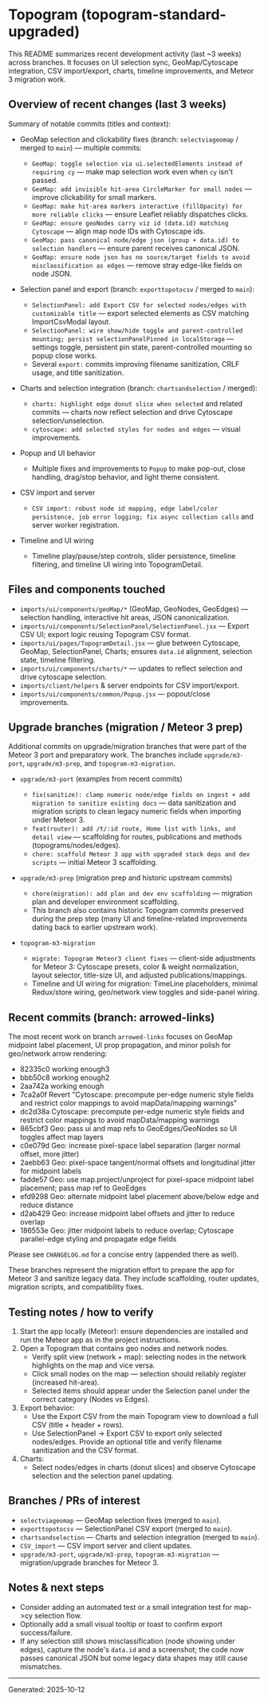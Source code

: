 # Topogram (topogram-standard-upgraded)

This README summarizes recent development activity (last ~3 weeks) across branches. It focuses on UI selection sync, GeoMap/Cytoscape integration, CSV import/export, charts, timeline improvements, and Meteor 3 migration work.

## Overview of recent changes (last 3 weeks)

Summary of notable commits (titles and context):

- GeoMap selection and clickability fixes (branch: `selectviageomap` / merged to `main`) — multiple commits:
  - `GeoMap: toggle selection via ui.selectedElements instead of requiring cy` — make map selection work even when `cy` isn't passed.
  - `GeoMap: add invisible hit-area CircleMarker for small nodes` — improve clickability for small markers.
  - `GeoMap: make hit-area markers interactive (fillOpacity) for more reliable clicks` — ensure Leaflet reliably dispatches clicks.
  - `GeoMap: ensure geoNodes carry viz id (data.id) matching Cytoscape` — align map node IDs with Cytoscape ids.
  - `GeoMap: pass canonical node/edge json (group + data.id) to selection handlers` — ensure parent receives canonical JSON.
  - `GeoMap: ensure node json has no source/target fields to avoid misclassification as edges` — remove stray edge-like fields on node JSON.

- Selection panel and export (branch: `exporttopotocsv` / merged to `main`):
  - `SelectionPanel: add Export CSV for selected nodes/edges with customizable title` — export selected elements as CSV matching ImportCsvModal layout.
  - `SelectionPanel: wire show/hide toggle and parent-controlled mounting; persist selectionPanelPinned in localStorage` — settings toggle, persistent pin state, parent-controlled mounting so popup close works.
  - Several `export:` commits improving filename sanitization, CRLF usage, and title sanitization.

- Charts and selection integration (branch: `chartsandselection` / merged):
  - `charts: highlight edge donut slice when selected` and related commits — charts now reflect selection and drive Cytoscape selection/unselection.
  - `cytoscape: add selected styles for nodes and edges` — visual improvements.

- Popup and UI behavior
  - Multiple fixes and improvements to `Popup` to make pop-out, close handling, drag/stop behavior, and light theme consistent.

- CSV import and server
  - `CSV import: robust node id mapping, edge label/color persistence, job error logging; fix async collection calls` and server worker registration.

- Timeline and UI wiring
  - Timeline play/pause/step controls, slider persistence, timeline filtering, and timeline UI wiring into TopogramDetail.

## Files and components touched

- `imports/ui/components/geoMap/*` (GeoMap, GeoNodes, GeoEdges) — selection handling, interactive hit areas, JSON canonicalization.
- `imports/ui/components/SelectionPanel/SelectionPanel.jsx` — Export CSV UI; export logic reusing Topogram CSV format.
- `imports/ui/pages/TopogramDetail.jsx` — glue between Cytoscape, GeoMap, SelectionPanel, Charts; ensures `data.id` alignment, selection state, timeline filtering.
- `imports/ui/components/charts/*` — updates to reflect selection and drive cytoscape selection.
- `imports/client/helpers` & server endpoints for CSV import/export.
- `imports/ui/components/common/Popup.jsx` — popout/close improvements.

## Upgrade branches (migration / Meteor 3 prep)

Additional commits on upgrade/migration branches that were part of the Meteor 3 port and preparatory work. The branches include `upgrade/m3-port`, `upgrade/m3-prep`, and `topogram-m3-migration`.

- `upgrade/m3-port` (examples from recent commits)
  - `fix(sanitize): clamp numeric node/edge fields on ingest + add migration to sanitize existing docs` — data sanitization and migration scripts to clean legacy numeric fields when importing under Meteor 3.
  - `feat(router): add /t/:id route, Home list with links, and detail view` — scaffolding for routes, publications and methods (topograms/nodes/edges).
  - `chore: scaffold Meteor 3 app with upgraded stack deps and dev scripts` — initial Meteor 3 scaffolding.

- `upgrade/m3-prep` (migration prep and historic upstream commits)
  - `chore(migration): add plan and dev env scaffolding` — migration plan and developer environment scaffolding.
  - This branch also contains historic Topogram commits preserved during the prep step (many UI and timeline-related improvements dating back to earlier upstream work).

- `topogram-m3-migration`
  - `migrate: Topogram Meteor3 client fixes` — client-side adjustments for Meteor 3: Cytoscape presets, color & weight normalization, layout selector, title-size UI, and adjusted publications/mappings.
  - Timeline and UI wiring for migration: TimeLine placeholders, minimal Redux/store wiring, geo/network view toggles and side-panel wiring.

## Recent commits (branch: arrowed-links)

The most recent work on branch `arrowed-links` focuses on GeoMap midpoint label placement, UI prop propagation, and minor polish for geo/network arrow rendering:

- 82335c0 working enough3
- bbb50c8 working enough2
- 2aa742a working enough
- 7ca2a0f Revert "Cytoscape: precompute per-edge numeric style fields and restrict color mappings to avoid mapData/mapping warnings"
- dc2d38a Cytoscape: precompute per-edge numeric style fields and restrict color mappings to avoid mapData/mapping warnings
- 865cbf3 Geo: pass ui and map refs to GeoEdges/GeoNodes so UI toggles affect map layers
- c0e079d Geo: increase pixel-space label separation (larger normal offset, more jitter)
- 2aebb63 Geo: pixel-space tangent/normal offsets and longitudinal jitter for midpoint labels
- fadde57 Geo: use map.project/unproject for pixel-space midpoint label placement; pass map ref to GeoEdges
- efd9298 Geo: alternate midpoint label placement above/below edge and reduce distance
- d2ab429 Geo: increase midpoint label offsets and jitter to reduce overlap
- 186553e Geo: jitter midpoint labels to reduce overlap; Cytoscape parallel-edge styling and propagate edge fields

Please see `CHANGELOG.md` for a concise entry (appended there as well).

These branches represent the migration effort to prepare the app for Meteor 3 and sanitize legacy data. They include scaffolding, router updates, migration scripts, and compatibility fixes.

## Testing notes / how to verify

1. Start the app locally (Meteor): ensure dependencies are installed and run the Meteor app as in the project instructions.
2. Open a Topogram that contains geo nodes and network nodes.
   - Verify split view (network + map): selecting nodes in the network highlights on the map and vice versa.
   - Click small nodes on the map — selection should reliably register (increased hit-area).
   - Selected items should appear under the Selection panel under the correct category (Nodes vs Edges).
3. Export behavior:
   - Use the Export CSV from the main Topogram view to download a full CSV (title + header + rows).
   - Use SelectionPanel -> Export CSV to export only selected nodes/edges. Provide an optional title and verify filename sanitization and the CSV format.
4. Charts:
   - Select nodes/edges in charts (donut slices) and observe Cytoscape selection and the selection panel updating.

## Branches / PRs of interest

- `selectviageomap` — GeoMap selection fixes (merged to `main`).
- `exporttopotocsv` — SelectionPanel CSV export (merged to `main`).
- `chartsandselection` — Charts and selection integration (merged to `main`).
- `CSV_import` — CSV import server and client updates.
- `upgrade/m3-port`, `upgrade/m3-prep`, `topogram-m3-migration` — migration/upgrade branches for Meteor 3.

## Notes & next steps

- Consider adding an automated test or a small integration test for map->cy selection flow.
- Optionally add a small visual tooltip or toast to confirm export success/failure.
- If any selection still shows misclassification (node showing under edges), capture the node's `data.id` and a screenshot; the code now passes canonical JSON but some legacy data shapes may still cause mismatches.

---

Generated: 2025-10-12
